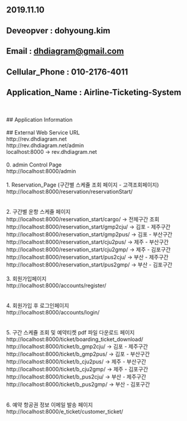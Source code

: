 ## 2019.11.10<br>
## Deveopver : dohyoung.kim<br>
## Email : dhdiagram@gmail.com<br>
## Cellular_Phone : 010-2176-4011<br>
## Application_Name : Airline-Ticketing-System<br>
<br>
<br>
## Application Information<br>
<br>
## External Web Service URL<br>
http://rev.dhdiagram.net<br>
http://rev.dhdiagram.net/admin<br>
localhost:8000 -> rev.dhdiagram.net<br>
<br>
0. admin Control Page<br>
http://localhost:8000/admin<br>
<br>
1. Reservation_Page (구간별 스케쥴 조회 페이지 - 고객조회페이지)<br>
http://localhost:8000/reservation/reservationStart/<br>
<br>
<br>
2. 구간별 운항 스케쥴 페이지<br>
http://localhost:8000/reservation_start/cargo/ -> 전체구간 조회<br>
http://localhost:8000/reservation_start/gmp2cju/ -> 김포 - 제주구간<br>
http://localhost:8000/reservation_start/gmp2pus/ -> 김포 - 부산구간<br>
http://localhost:8000/reservation_start/cju2pus/ -> 제주 - 부산구간<br>
http://localhost:8000/reservation_start/cju2gmp/ -> 제주 - 김포구간<br>
http://localhost:8000/reservation_start/pus2cju/ -> 부산 - 제주구간<br>
http://localhost:8000/reservation_start/pus2gmp/ -> 부산 - 김포구간<br>
<br>
3. 회원가입페이지<br>
http://localhost:8000/accounts/register/<br>
<br>
<br>
4. 회원가입 후 로그인페이지<br>
http://localhost:8000/accounts/login/<br>
<br>
<br>
5. 구간 스케쥴 조회 및 예약티켓 pdf 파일 다운로드 페이지<br>
http://localhost:8000/ticket/boarding_ticket_download/<br>
http://localhost:8000/ticket/b_gmp2cju/ -> 김포 - 제주구간<br>
http://localhost:8000/ticket/b_gmp2pus/ -> 김포 - 부산구간<br>
http://localhost:8000/ticket/b_cju2pus/ -> 제주 - 부산구간<br>
http://localhost:8000/ticket/b_cju2gmp/ -> 제주 - 김포구간<br>
http://localhost:8000/ticket/b_pus2cju/ -> 부산 - 제주구간<br>
http://localhost:8000/ticket/b_pus2gmp/ -> 부산 - 김포구간<br>
<br>
<br>
6. 예약 항공권 정보 이메일 발송 페이지
http://localhost:8000/e_ticket/customer_ticket/


